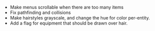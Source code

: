  - Make menus scrollable when there are too many items
 - Fix pathfinding and collisions
 - Make hairstyles grayscale, and change the hue for color per-entity.
 - Add a flag for equipment that should be drawn over hair.
